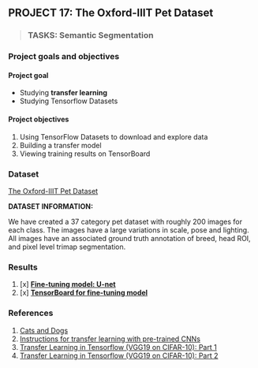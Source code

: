 ## PROJECT 17: The Oxford-IIIT Pet Dataset

> ### TASKS: Semantic Segmentation

### Project goals and objectives

#### Project goal

- Studying **transfer learning**
- Studying Tensorflow Datasets 

#### Project objectives

1. Using TensorFlow Datasets to download and explore data
2. Building a transfer model
3. Viewing training results on TensorBoard

### Dataset

[The Oxford-IIIT Pet Dataset](https://www.robots.ox.ac.uk/~vgg/data/pets/)

**DATASET INFORMATION:**

We have created a 37 category pet dataset with roughly 200 images for each class. The images have a large variations in scale, pose and lighting. All images have an associated ground truth annotation of breed, head ROI, and pixel level trimap segmentation.


### Results

1. [x] [**Fine-tuning model: U-net**](https://github.com/rttrif/TrifonovRS.Deep_Learning_Portfolio.github.io/blob/main/Project%2017:%20The%20Oxford-IIIT%20Pet%20Dataset/U_net_Transfer_learning.py)
2. [x] [**TensorBoard for fine-tuning model**](https://tensorboard.dev/experiment/M9poPTZ8SO6QOHZyLZsxlQ/#scalars)



### References

1. [Cats and Dogs](https://www.robots.ox.ac.uk/~vgg/publications/2012/parkhi12a/parkhi12a.pdf)
2. [Instructions for transfer learning with pre-trained CNNs](https://medium.com/@mikhaillenko/instructions-for-transfer-learning-with-pre-trained-cnns-203ddaefc01)
3. [Transfer Learning in Tensorflow (VGG19 on CIFAR-10): Part 1](https://towardsdatascience.com/transfer-learning-in-tensorflow-9e4f7eae3bb4)
4. [Transfer Learning in Tensorflow (VGG19 on CIFAR-10): Part 2](https://towardsdatascience.com/transfer-learning-in-tensorflow-5d2b6ad495cb)
